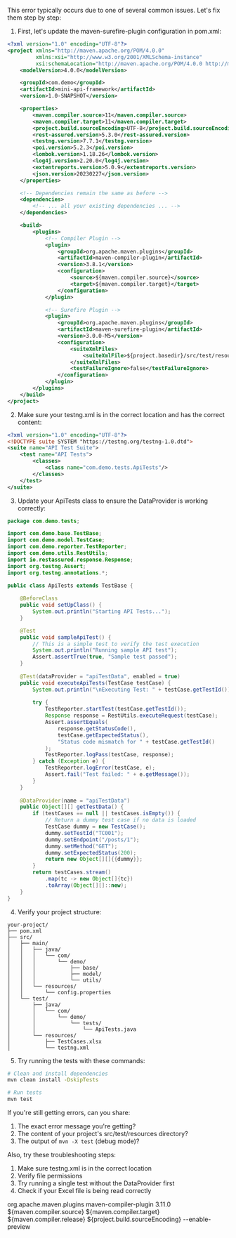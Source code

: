 This error typically occurs due to one of several common issues. Let's fix them step by step:

1. First, let's update the maven-surefire-plugin configuration in pom.xml:

```xml
<?xml version="1.0" encoding="UTF-8"?>
<project xmlns="http://maven.apache.org/POM/4.0.0"
         xmlns:xsi="http://www.w3.org/2001/XMLSchema-instance"
         xsi:schemaLocation="http://maven.apache.org/POM/4.0.0 http://maven.apache.org/xsd/maven-4.0.0.xsd">
    <modelVersion>4.0.0</modelVersion>

    <groupId>com.demo</groupId>
    <artifactId>mini-api-framework</artifactId>
    <version>1.0-SNAPSHOT</version>

    <properties>
        <maven.compiler.source>11</maven.compiler.source>
        <maven.compiler.target>11</maven.compiler.target>
        <project.build.sourceEncoding>UTF-8</project.build.sourceEncoding>
        <rest-assured.version>5.3.0</rest-assured.version>
        <testng.version>7.7.1</testng.version>
        <poi.version>5.2.3</poi.version>
        <lombok.version>1.18.26</lombok.version>
        <log4j.version>2.20.0</log4j.version>
        <extentreports.version>5.0.9</extentreports.version>
        <json.version>20230227</json.version>
    </properties>

    <!-- Dependencies remain the same as before -->
    <dependencies>
        <!-- ... all your existing dependencies ... -->
    </dependencies>

    <build>
        <plugins>
            <!-- Compiler Plugin -->
            <plugin>
                <groupId>org.apache.maven.plugins</groupId>
                <artifactId>maven-compiler-plugin</artifactId>
                <version>3.8.1</version>
                <configuration>
                    <source>${maven.compiler.source}</source>
                    <target>${maven.compiler.target}</target>
                </configuration>
            </plugin>

            <!-- Surefire Plugin -->
            <plugin>
                <groupId>org.apache.maven.plugins</groupId>
                <artifactId>maven-surefire-plugin</artifactId>
                <version>3.0.0-M5</version>
                <configuration>
                    <suiteXmlFiles>
                        <suiteXmlFile>${project.basedir}/src/test/resources/testng.xml</suiteXmlFile>
                    </suiteXmlFiles>
                    <testFailureIgnore>false</testFailureIgnore>
                </configuration>
            </plugin>
        </plugins>
    </build>
</project>

```

2. Make sure your testng.xml is in the correct location and has the correct content:

```xml
<?xml version="1.0" encoding="UTF-8"?>
<!DOCTYPE suite SYSTEM "https://testng.org/testng-1.0.dtd">
<suite name="API Test Suite">
    <test name="API Tests">
        <classes>
            <class name="com.demo.tests.ApiTests"/>
        </classes>
    </test>
</suite>

```

3. Update your ApiTests class to ensure the DataProvider is working correctly:

```java
package com.demo.tests;

import com.demo.base.TestBase;
import com.demo.model.TestCase;
import com.demo.reporter.TestReporter;
import com.demo.utils.RestUtils;
import io.restassured.response.Response;
import org.testng.Assert;
import org.testng.annotations.*;

public class ApiTests extends TestBase {
    
    @BeforeClass
    public void setUpClass() {
        System.out.println("Starting API Tests...");
    }

    @Test
    public void sampleApiTest() {
        // This is a simple test to verify the test execution
        System.out.println("Running sample API test");
        Assert.assertTrue(true, "Sample test passed");
    }
    
    @Test(dataProvider = "apiTestData", enabled = true)
    public void executeApiTests(TestCase testCase) {
        System.out.println("\nExecuting Test: " + testCase.getTestId());
        
        try {
            TestReporter.startTest(testCase.getTestId());
            Response response = RestUtils.executeRequest(testCase);
            Assert.assertEquals(
                response.getStatusCode(), 
                testCase.getExpectedStatus(), 
                "Status code mismatch for " + testCase.getTestId()
            );
            TestReporter.logPass(testCase, response);
        } catch (Exception e) {
            TestReporter.logError(testCase, e);
            Assert.fail("Test failed: " + e.getMessage());
        }
    }
    
    @DataProvider(name = "apiTestData")
    public Object[][] getTestData() {
        if (testCases == null || testCases.isEmpty()) {
            // Return a dummy test case if no data is loaded
            TestCase dummy = new TestCase();
            dummy.setTestId("TC001");
            dummy.setEndpoint("/posts/1");
            dummy.setMethod("GET");
            dummy.setExpectedStatus(200);
            return new Object[][]{{dummy}};
        }
        return testCases.stream()
            .map(tc -> new Object[]{tc})
            .toArray(Object[][]::new);
    }
}

```

4. Verify your project structure:
```
your-project/
├── pom.xml
├── src/
│   ├── main/
│   │   ├── java/
│   │   │   └── com/
│   │   │       └── demo/
│   │   │           ├── base/
│   │   │           ├── model/
│   │   │           └── utils/
│   │   └── resources/
│   │       └── config.properties
│   └── test/
│       ├── java/
│       │   └── com/
│       │       └── demo/
│       │           └── tests/
│       │               └── ApiTests.java
│       └── resources/
│           ├── TestCases.xlsx
│           └── testng.xml
```

5. Try running the tests with these commands:
```bash
# Clean and install dependencies
mvn clean install -DskipTests

# Run tests
mvn test
```

If you're still getting errors, can you share:
1. The exact error message you're getting?
2. The content of your project's src/test/resources directory?
3. The output of `mvn -X test` (debug mode)?

Also, try these troubleshooting steps:
1. Make sure testng.xml is in the correct location
2. Verify file permissions
3. Try running a single test without the DataProvider first
4. Check if your Excel file is being read correctly

<plugin>
                <groupId>org.apache.maven.plugins</groupId>
                <artifactId>maven-compiler-plugin</artifactId>
                <version>3.11.0</version>
                <configuration>
                    <source>${maven.compiler.source}</source>
                    <target>${maven.compiler.target}</target>
                    <release>${maven.compiler.release}</release>
                    <encoding>${project.build.sourceEncoding}</encoding>
                    <compilerArgs>
                        <arg>--enable-preview</arg>
                    </compilerArgs>
                </configuration>
            </plugin>
